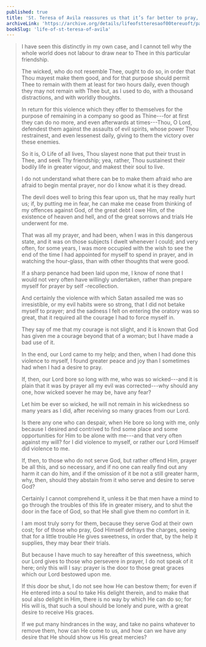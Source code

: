 ```yaml
---
published: true
title: 'St. Teresa of Avila reassures us that it’s far better to pray, even when we really don’t want to'
archiveLink: 'https://archive.org/details/lifeofstteresaof00tereuoft/page/60?view=theater'
bookSlug: 'life-of-st-teresa-of-avila'
---
```


> I have seen this distinctly in my own case, and I cannot tell why the whole world does not labour to draw near to Thee in this particular friendship.
> 
> The wicked, who do not resemble Thee, ought to do so, in order that Thou mayest make them good, and for that purpose should permit Thee to remain with them at least for two hours daily, even though they may not remain with Thee but, as I used to do, with a thousand distractions, and with worldly thoughts.
> 
> In return for this violence which they offer to themselves for the purpose of remaining in a company so good as Thine---for at first they can do no more, and even afterwards at times---Thou, O Lord, defendest them against the assaults of evil spirits, whose power Thou restrainest, and even lessenest daily, giving to them the victory over these enemies.
> 
> So it is, O Life of all lives, Thou slayest none that put their trust in Thee, and seek Thy friendship; yea, rather, Thou sustainest their bodily life in greater vigour, and makest their soul to live.
>
> I do not understand what there can be to make them afraid who are afraid to begin mental prayer, nor do I know what it is they dread.
> 
> The devil does well to bring this fear upon us, that he may really hurt us; if, by putting me in fear, he can make me cease from thinking of my offences against God, of the great debt I owe Him, of the existence of heaven and hell, and of the great sorrows and trials He underwent for me.
> 
> That was all my prayer, and had been, when I was in this dangerous state, and it was on those subjects I dwelt whenever I could; and very often, for some years, I was more occupied with the wish to see the end of the time I had appointed for myself to spend in prayer, and in watching the hour-glass, than with other thoughts that were good.
> 
> If a sharp penance had been laid upon me, I know of none that I would not very often have willingly undertaken, rather than prepare myself for prayer by self -recollection.
> 
> And certainly the violence with which Satan assailed me was so irresistible, or my evil habits were so strong, that I did not betake myself to prayer; and the sadness I felt on entering the oratory was so great, that it required all the courage I had to force myself in.
> 
> They say of me that my courage is not slight, and it is known that God has given me a courage beyond that of a woman; but I have made a bad use of it.
> 
> In the end, our Lord came to my help; and then, when I had done this violence to myself, I found greater peace and joy than I sometimes had when I had a desire to pray.
> 
> If, then, our Lord bore so long with me, who was so wicked---and it is plain that it was by prayer all my evil was corrected---why should any one, how wicked soever he may be, have any fear?
> 
> Let him be ever so wicked, he will not remain in his wickedness so many years as I did, after receiving so many graces from our Lord.
> 
> Is there any one who can despair, when He bore so long with me, only because I desired and contrived to find some place and some opportunities for Him to be alone with me---and that very often against my will? for I did violence to myself, or rather our Lord Himself did violence to me.
> 
> If, then, to those who do not serve God, but rather offend Him, prayer be all this, and so necessary, and if no one can really find out any harm it can do him, and if the omission of it be not a still greater harm, why, then, should they abstain from it who serve and desire to serve God?
> 
> Certainly I cannot comprehend it, unless it be that men have a mind to go through the troubles of this life in greater misery, and to shut the door in the face of God, so that He shall give them no comfort in it.
> 
> I am most truly sorry for them, because they serve God at their own cost; for of those who pray, God Himself defrays the charges, seeing that for a little trouble He gives sweetness, in order that, by the help it supplies, they may bear their trials.
> 
> But because I have much to say hereafter of this sweetness, which our Lord gives to those who persevere in prayer, I do not speak of it here; only this will I say: prayer is the door to those great graces which our Lord bestowed upon me.
> 
> If this door be shut, I do not see how He can bestow them; for even if He entered into a soul to take His delight therein, and to make that soul also delight in Him, there is no way by which He can do so; for His will is, that such a soul should be lonely and pure, with a great desire to receive His graces.
> 
> If we put many hindrances in the way, and take no pains whatever to remove them, how can He come to us, and how can we have any desire that He should show us His great mercies?
